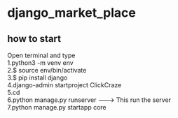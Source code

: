 # django_market_place
## how to start 

 Open terminal and type<br>
     1.python3 -m venv env<br>
     2.$ source env/bin/activate<br>
     3.$ pip install django<br>
     4.django-admin startproject ClickCraze<br>
     5.cd <app name><br>
     6.python manage.py runserver ---> This run the server<br>
     7.python manage.py startapp core<br>

   
